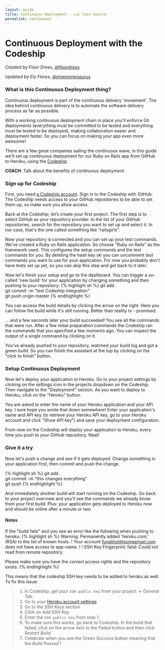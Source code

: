 ```yaml
---
layout: guide
title: Continuous Deployment - cuz less hassle
permalink: continuous
---
```


# Continuous Deployment with the Codeship

*Created by Floor Drees, [@floordrees](https://twitter.com/floordrees)*

*Updated by Ely Flores, [@mignonnesaurus](https://twitter.com/mignonnesaurus)*

### What is this Continuous Deployment thing?

Continuous deployment is part of the continuous delivery 'movement'. The idea behind continuous delivery is to automate the software delivery process as far as possible. 

With a working continuous deployment chain in place you'll enforce Git deployments (everything must be committed to be tested and everything must be tested to be deployed), making collaboration easier and deployment faster. So you can focus on making your app even more awesome!

There are a few great companies sailing the continuous wave, in this guide we'll set up continuous deployment for our Ruby on Rails app from GitHub to Heroku, using the [Codeship](http://www.codeship.io). 

__COACH__: Talk about the benefits of continuous deployment.

### Sign up for Codeship

First, you need [a Codeship account](https://www.codeship.io/). Sign in to the Codeship with GitHub. The Codeship needs access to your GitHub repositories to be able to set them up, so make sure you allow access.  

Back at the Codeship, let’s create your first project. The first step is to select GitHub as your repository provider. In the list of your GitHub repositories, search for the repository you want to set up and select it. In our case, that's the one called something like “railsgirls”.

Now your repository is connected and you can set up your test commands. We've created a Ruby on Rails application. So choose “Ruby on Rails” as the framework used. This configures the setup commands and the test commands for you. By deleting the hash key (`#`) you can uncomment test commands you want to use for your application. For now you probably don't have tests set up yet, so you can skip this step and get back to it later.

Now let's finish your setup and go to the dashboard. You can trigger a so-called 'new build' for your application by changing something and then pushing to your repository: 
{% highlight sh %}
git add .  
git commit -m "test Codeship integration"  
git push origin master
{% endhighlight %}

You can access the build details by clicking the arrow on the right. Here you can follow the build while it's still running. Better than reality tv - promised. 

... and a few seconds later your build succeeded! You see all the commands that were run. After a few initial preparation commands the Codeship ran the commands that you specified a few moments ago. You can inspect the output of a single command by clicking on it. 

You've already pushed to your repository, watched your build log and got a green build. So you can finish the assistant at the top by clicking on the "click to finish" button.

### Setup Continuous Deployment

Now let's deploy your application to Heroku. Go to your project settings by clicking on the settings icon in the projects dropdown on the Codeship. Then navigate to the "Deployment" section. As you want to deploy to Heroku, click on the "Heroku" button.

You are asked to enter the name of your Heroku application and your API key. I sure hope you wrote that down somewhere! Enter your application's name and API key (to retrieve your Heroku API key, go to your Heroku account and click "Show API key") and save your deployment configuration.

From now on the Codeship will deploy your application to Heroku, every time you push to your GitHub repository. Neat!

### Give it a try
Now let's push a change and see if it gets deployed. Change something in your application first, then commit and push the change.

{% highlight sh %}
git add .  
git commit -m "this changes everything"  
git push
{% endhighlight %}

And immediately another build will start running on the Codeship. Go back to your project overview and you'll see the commands we already know from your first build. Plus: your application gets deployed to Heroku now and should be online after a minute or two.

#### Notes
If the "build fails" and you see an error like the following when pushing to heroku:
{% highlight sh %}
Warning: Permanently added 'heroku.com,<some-ip>' (RSA) to the list of known hosts.
 !  Your account funalinot@someemail.com does not have access to app-name.
 !
 !  SSH Key Fingerprint: <some-ssh-key-fingerprint>
 fatal: Could not read from remote repository.

 Please make sure you have the correct access rights
 and the repository exists.
{% endhighlight %}

This means that the codeship SSH key needs to be added to heroku as well.
To fix this issue:
> 1. In Codeship, get your `SSH public key` from your project -> _General_ Tab.
> 2. Go to your [Heroku account settings](https://dashboard.heroku.com/account)
> 3. Go to the _SSH Keys_ section
> 4. Click on _Add SSH Key_
> 5. Enter the `SSH public key` from step 1.
> 6. To make sure this works, go back to Codeship. In the build that failed, click on the arrow next to the _Failed_ button and then click _Restart Build_.
> 7. Celebrate when you see the Green _Success_ button meaning that the _Build Passed_ !

